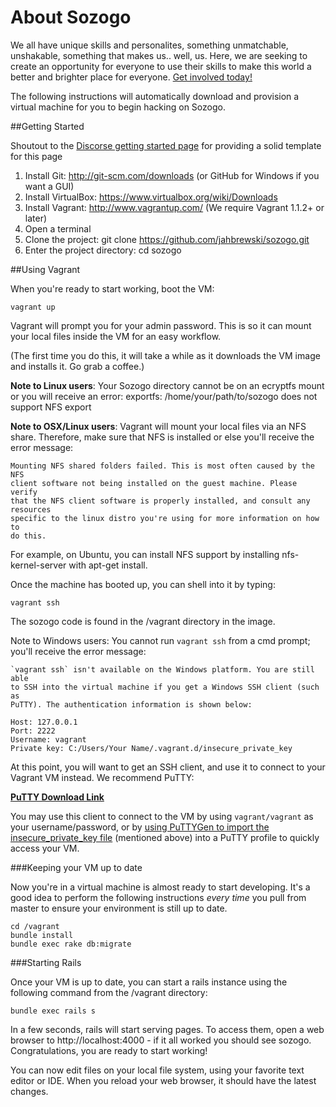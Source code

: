 # About Sozogo
We all have unique skills and personalites, something unmatchable, unshakable, something that makes us.. well, us. Here, we are seeking to create an opportunity for everyone to use their skills to make this world a better and brighter place for everyone. [Get involved today!](get_involved.md)

The following instructions will automatically download and provision a virtual machine for you to begin hacking on Sozogo.

##Getting Started

Shoutout to the [Discorse getting started page](https://github.com/discourse/discourse/blob/master/docs/VAGRANT.md) for providing a solid template for this page

1. Install Git: http://git-scm.com/downloads (or GitHub for Windows if you want a GUI)
2. Install VirtualBox: https://www.virtualbox.org/wiki/Downloads
3. Install Vagrant: http://www.vagrantup.com/ (We require Vagrant 1.1.2+ or later)
4. Open a terminal
5. Clone the project: git clone https://github.com/jahbrewski/sozogo.git
6. Enter the project directory: cd sozogo

##Using Vagrant

When you're ready to start working, boot the VM:

```
vagrant up
```

Vagrant will prompt you for your admin password. This is so it can mount your local files inside the VM for an easy workflow.

(The first time you do this, it will take a while as it downloads the VM image and installs it. Go grab a coffee.)

**Note to Linux users**: Your Sozogo directory cannot be on an ecryptfs mount or you will receive an error: exportfs: /home/your/path/to/sozogo does not support NFS export

**Note to OSX/Linux users**: Vagrant will mount your local files via an NFS share. Therefore, make sure that NFS is installed or else you'll receive the error message:

```
Mounting NFS shared folders failed. This is most often caused by the NFS
client software not being installed on the guest machine. Please verify
that the NFS client software is properly installed, and consult any resources
specific to the linux distro you're using for more information on how to
do this.
```
For example, on Ubuntu, you can install NFS support by installing nfs-kernel-server with apt-get install.

Once the machine has booted up, you can shell into it by typing:

```
vagrant ssh
```
The sozogo code is found in the /vagrant directory in the image.

Note to Windows users: You cannot run ```vagrant ssh``` from a cmd prompt; you'll receive the error message:

```
`vagrant ssh` isn't available on the Windows platform. You are still able
to SSH into the virtual machine if you get a Windows SSH client (such as
PuTTY). The authentication information is shown below:

Host: 127.0.0.1
Port: 2222
Username: vagrant
Private key: C:/Users/Your Name/.vagrant.d/insecure_private_key
```
At this point, you will want to get an SSH client, and use it to connect to your Vagrant VM instead. We recommend PuTTY:

**[PuTTY Download Link](http://www.chiark.greenend.org.uk/~sgtatham/putty/download.html)**

You may use this client to connect to the VM by using ```vagrant/vagrant``` as your username/password, or by [using PuTTYGen to import the insecure_private_key file](http://jason.sharonandjason.com/key_based_putty_logins_mini_how_to.htm)  (mentioned above) into a PuTTY profile to quickly access your VM.

###Keeping your VM up to date

Now you're in a virtual machine is almost ready to start developing. It's a good idea to perform the following instructions *every time* you pull from master to ensure your environment is still up to date.

```
cd /vagrant
bundle install
bundle exec rake db:migrate
```

###Starting Rails

Once your VM is up to date, you can start a rails instance using the following command from the /vagrant directory:

```
bundle exec rails s
```
In a few seconds, rails will start serving pages. To access them, open a web browser to http://localhost:4000 - if it all worked you should see sozogo. Congratulations, you are ready to start working!

You can now edit files on your local file system, using your favorite text editor or IDE. When you reload your web browser, it should have the latest changes.

